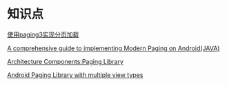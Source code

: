# 知识点

[使用paging3实现分页加载](https://mp.weixin.qq.com/s/_eUYkmjIQKRugd29wE2w0g)

[A comprehensive guide to implementing Modern Paging on Android(JAVA)](https://medium.com/dev-crumbs/a-comprehensive-guide-to-paging-on-android-java-4cebe7c76934)

[Architecture Components:Paging Library](https://androidkt.com/paging-library/)

[Android Paging Library with multiple view types](https://proandroiddev.com/android-paging-library-with-multiple-view-type-68f85fe1222d)

